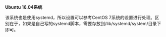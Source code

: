 **Ubuntu 16.04系统**

该系统也是使用systemd，所以设置可以参考CentOS 7系统的设置进行处理。区别在于，如果是自己写的systemd脚本，需要存放到/lib/systemd/system/目录下即可。